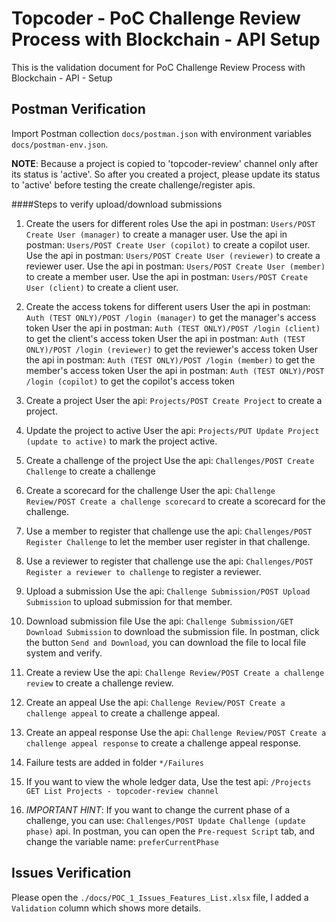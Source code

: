 # Topcoder - PoC Challenge Review Process with Blockchain - API Setup

This is the validation document for PoC Challenge Review Process with Blockchain - API - Setup


## Postman Verification

Import Postman collection `docs/postman.json` with environment variables `docs/postman-env.json`.

**NOTE**: Because a project is copied to 'topcoder-review' channel only after its status is 'active'.
So after you created a project, please update its status to 'active' before testing the create challenge/register apis.


####Steps to verify upload/download submissions

1. Create the users for different roles
   Use the api in postman: `Users/POST Create User (manager)` to create a manager user.
   Use the api in postman: `Users/POST Create User (copilot)` to create a copilot user.
   Use the api in postman: `Users/POST Create User (reviewer)` to create a reviewer user.
   Use the api in postman: `Users/POST Create User (member)` to create a member user.
   Use the api in postman: `Users/POST Create User (client)` to create a client user.

2. Create the access tokens for different users
   User the api in postman: `Auth (TEST ONLY)/POST /login (manager)` to get the manager's access token
   User the api in postman: `Auth (TEST ONLY)/POST /login (client)` to get the client's access token
   User the api in postman: `Auth (TEST ONLY)/POST /login (reviewer)` to get the reviewer's access token
   User the api in postman: `Auth (TEST ONLY)/POST /login (member)` to get the member's access token
   User the api in postman: `Auth (TEST ONLY)/POST /login (copilot)` to get the copilot's access token

3. Create a project
   User the api: `Projects/POST Create Project` to create a project.
4. Update the project to active
   User the api: `Projects/PUT Update Project (update to active)` to mark the project active.
5. Create a challenge of the project
   Use the api: `Challenges/POST Create Challenge` to create a challenge
6. Create a scorecard for the challenge
   User the api: `Challenge Review/POST Create a challenge scorecard` to create a scorecard for the challenge.
7. Use a member to register that challenge
   use the api: `Challenges/POST Register Challenge` to let the member user register in that challenge.
8. Use a reviewer to register that challenge
   use the api: `Challenges/POST Register a reviewer to challenge` to register a reviewer.
9. Upload a submission
   Use the api: `Challenge Submission/POST Upload Submission` to upload submission for that member.
10. Download submission file
   Use the api: `Challenge Submission/GET Download Submission` to download the submission file. In postman, click the button `Send and Download`, you can download the file to local file system and verify.
11. Create a review
   Use the api: `Challenge Review/POST Create a challenge review` to create a challenge review.
12. Create an appeal
   Use the api: `Challenge Review/POST Create a challenge appeal` to create a challenge appeal.
13. Create an appeal response
   Use the api: `Challenge Review/POST Create a challenge appeal response` to create a challenge appeal response.
14. Failure tests are added in folder `*/Failures`
15. If you want to view the whole ledger data, Use the test api: `/Projects GET List Projects - topcoder-review channel`
16. _*IMPORTANT HINT*_: If you want to change the current phase of a challenge, you can use:
    `Challenges/POST Update Challenge (update phase)` api. In postman, you can open the `Pre-request Script` tab, and change the variable name: `preferCurrentPhase`

## Issues Verification
Please open the `./docs/POC_1_Issues_Features_List.xlsx` file, I added a `Validation` column which shows more details.